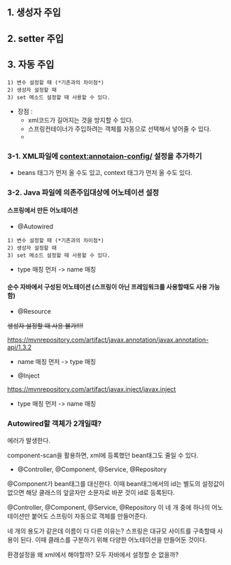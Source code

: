 ## 1. 생성자 주입

## 2. setter 주입

## 3. 자동 주입

```
1) 변수 설정할 때 (*기존과의 차이점*) 
2) 생성자 설정할 때
3) set 메소드 설정할 때 사용할 수 있다. 
```

- 장점 : 
  - xml코드가 길어지는 것을 방지할 수 있다.
  - 스프링컨테이너가 주입하려는 객체를 자동으로 선택해서 넣어줄 수 있다. 
  - 

### 3-1. XML파일에 <context:annotaion-config/> 설정을 추가하기

- beans 태그가 먼저 올 수도 있고, context 태그가 먼저 올 수도 있다.

### 3-2. Java 파일에 의존주입대상에 어노테이션 설정

#### 스프링에서 만든 어노테이션
- @Autowired

```
1) 변수 설정할 때 (*기존과의 차이점*) 
2) 생성자 설정할 때
3) set 메소드 설정할 때 사용할 수 있다. 
```

- type 매칭 먼저 -> name 매칭

#### 순수 자바에서 구성된 어노테이션 (스프링이 아닌 프레임워크를 사용할때도 사용 가능함)


- @Resource 

<del>생성자 설정할 때 사용 불가!!!!</del>

https://mvnrepository.com/artifact/javax.annotation/javax.annotation-api/1.3.2 

- name 매칭 먼저 -> type 매칭

- @Inject

https://mvnrepository.com/artifact/javax.inject/javax.inject 

- type 매칭 먼저 -> name 매칭


### Autowired할 객체가 2개일때?

에러가 발생한다. 







component-scan을 활용하면, xml에 등록했던 bean태그도 줄일 수 있다. 
  - @Controller, @Component, @Service, @Repository




@Component가 bean태그를 대신한다. 이때 bean태그에서의 id는 별도의 설정값이 없으면 해당 클래스의 앞글자만 소문자로 바꾼 것이 id로 등록된다. 

@Controller, @Component, @Service, @Repository 이 네 개 중에 하나의 어노테이션만 붙어도 스프링이 자동으로 객체를 만들어준다. 

네 개의 용도가 같은데 이름이 다 다른 이유는? 스프링은 대규모 사이트를 구축할때 사용이 된다. 이때 클래스를 구분하기 위해 다양한 어노테이션을 만들어둔 것이다. 






환경설정을 왜 xml에서 해야할까? 모두 자바에서 설정할 순 없을까?
